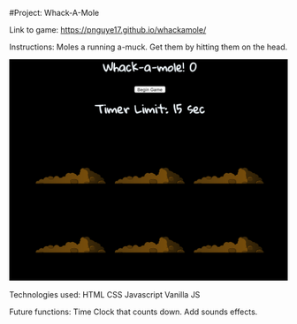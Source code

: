 #Project: Whack-A-Mole

Link to game: https://pnguye17.github.io/whackamole/

Instructions: Moles a running a-muck. Get them by hitting them on the head.

![preview](https://github.com/pnguye17/project1/blob/master/photos_project1/Screen%20Shot%202019-04-10%20at%209.53.30%20AM.png)


Technologies used:
HTML
CSS
Javascript
Vanilla JS

Future functions: 
Time Clock that counts down.
Add sounds effects. 




